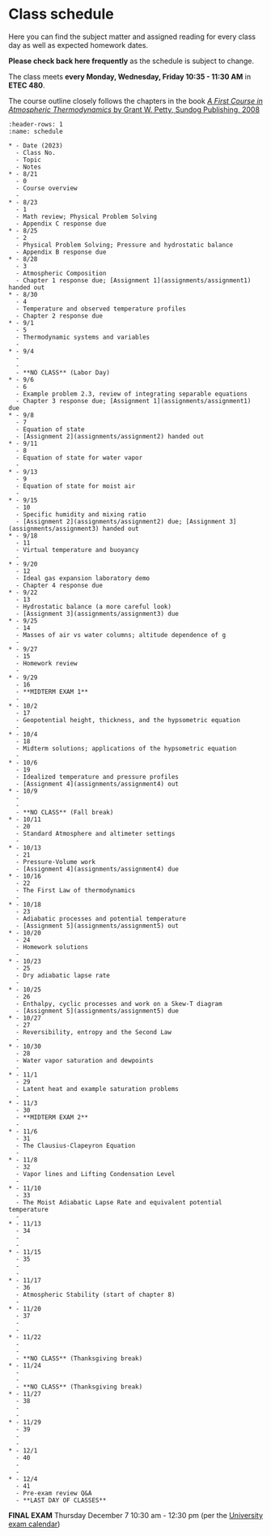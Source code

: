 # Class schedule

Here you can find the subject matter and assigned reading for every class day as well as expected homework dates.

**Please check back here frequently** as the schedule is subject to change.

The class meets **every Monday, Wednesday, Friday 10:35 - 11:30 AM** in **ETEC 480**.

The course outline closely follows the chapters in the book [_A First Course in Atmospheric Thermodynamics_ by Grant W. Petty, Sundog Publishing, 2008](https://sundogpublishingstore.myshopify.com/products/a-first-course-in-atmospheric-thermodynamics-g-w-petty)


```{list-table} Class schedule
:header-rows: 1
:name: schedule

* - Date (2023)
  - Class No.
  - Topic
  - Notes
* - 8/21
  - 0
  - Course overview
  -
* - 8/23
  - 1
  - Math review; Physical Problem Solving
  - Appendix C response due
* - 8/25
  - 2
  - Physical Problem Solving; Pressure and hydrostatic balance
  - Appendix B response due
* - 8/28
  - 3
  - Atmospheric Composition
  - Chapter 1 response due; [Assignment 1](assignments/assignment1) handed out
* - 8/30
  - 4
  - Temperature and observed temperature profiles
  - Chapter 2 response due
* - 9/1
  - 5
  - Thermodynamic systems and variables
  -
* - 9/4
  - 
  - 
  - **NO CLASS** (Labor Day)
* - 9/6
  - 6
  - Example problem 2.3, review of integrating separable equations
  - Chapter 3 response due; [Assignment 1](assignments/assignment1) due
* - 9/8
  - 7
  - Equation of state
  - [Assignment 2](assignments/assignment2) handed out
* - 9/11
  - 8
  - Equation of state for water vapor
  - 
* - 9/13
  - 9
  - Equation of state for moist air 
  -
* - 9/15
  - 10
  - Specific humidity and mixing ratio
  - [Assignment 2](assignments/assignment2) due; [Assignment 3](assignments/assignment3) handed out
* - 9/18
  - 11
  - Virtual temperature and buoyancy
  - 
* - 9/20
  - 12
  - Ideal gas expansion laboratory demo
  - Chapter 4 response due
* - 9/22
  - 13
  - Hydrostatic balance (a more careful look)
  - [Assignment 3](assignments/assignment3) due
* - 9/25
  - 14
  - Masses of air vs water columns; altitude dependence of g
  - 
* - 9/27
  - 15
  - Homework review
  -
* - 9/29
  - 16
  - **MIDTERM EXAM 1**
  -
* - 10/2
  - 17
  - Geopotential height, thickness, and the hypsometric equation
  -
* - 10/4
  - 18
  - Midterm solutions; applications of the hypsometric equation
  -
* - 10/6
  - 19
  - Idealized temperature and pressure profiles
  - [Assignment 4](assignments/assignment4) out
* - 10/9
  - 
  - 
  - **NO CLASS** (Fall break)
* - 10/11
  - 20
  - Standard Atmosphere and altimeter settings
  -
* - 10/13
  - 21
  - Pressure-Volume work
  - [Assignment 4](assignments/assignment4) due
* - 10/16
  - 22
  - The First Law of thermodynamics
  -
* - 10/18
  - 23
  - Adiabatic processes and potential temperature
  - [Assignment 5](assignments/assignment5) out
* - 10/20
  - 24
  - Homework solutions
  - 
* - 10/23
  - 25
  - Dry adiabatic lapse rate
  -
* - 10/25
  - 26
  - Enthalpy, cyclic processes and work on a Skew-T diagram
  - [Assignment 5](assignments/assignment5) due
* - 10/27
  - 27
  - Reversibility, entropy and the Second Law
  -
* - 10/30
  - 28
  - Water vapor saturation and dewpoints
  -
* - 11/1
  - 29
  - Latent heat and example saturation problems
  -
* - 11/3
  - 30
  - **MIDTERM EXAM 2**
  -
* - 11/6
  - 31
  - The Clausius-Clapeyron Equation
  -
* - 11/8
  - 32
  - Vapor lines and Lifting Condensation Level
  -
* - 11/10
  - 33
  - The Moist Adiabatic Lapse Rate and equivalent potential temperature
  -
* - 11/13
  - 34
  - 
  -
* - 11/15
  - 35
  - 
  -
* - 11/17
  - 36
  - Atmospheric Stability (start of chapter 8)
  -
* - 11/20
  - 37
  - 
  -
* - 11/22
  - 
  - 
  - **NO CLASS** (Thanksgiving break)
* - 11/24
  - 
  - 
  - **NO CLASS** (Thanksgiving break)
* - 11/27
  - 38
  - 
  -
* - 11/29
  - 39
  - 
  -
* - 12/1
  - 40
  - 
  -
* - 12/4
  - 41
  - Pre-exam review Q&A
  - **LAST DAY OF CLASSES**
```

**FINAL EXAM** Thursday December 7 10:30 am - 12:30 pm (per the [University exam calendar](https://livealbany.sharepoint.com/sites/web_registrar/Shared%20Documents/Forms/AllItems.aspx?id=%2Fsites%2Fweb%5Fregistrar%2FShared%20Documents%2FFinal%20Exams%2FFall%202023%20Final%20Exam%20Schedule%20for%20Web%2Epdf&parent=%2Fsites%2Fweb%5Fregistrar%2FShared%20Documents%2FFinal%20Exams&p=true&ga=1))

<!-- ------------
0. Course overview and primers (2 class days)
    * Syllabus and overview
    * Physical problem solving (Appendix B)
    * Math review (Appendix C) — as homework assignment in some form? Assignment 0?
1. Atmospheric composition and structure (1 week)
    * Assignment 1 goes out at the end of this unit
2. Thermodynamic systems and variables (2 class days)
3. Physical properties of air (1 week)
    * Assignment 2 goes out at the end
4. Atmospheric pressure (1 week +) 
    * EXAM 1 after this
5. The First Law and its consequences (2 weeks)
    * Assignment 3 in the middle of this unit
6. The Second Law and its consequences (1 week)
    * Assignment 4 at the end
7. Moist processes (3 weeks)  
    * EXAM 2 somewhere in here
    * Assignment 5 at the end
8. Atmospheric stability (2 weeks)
    * Assignment 6 near the end


 -->
